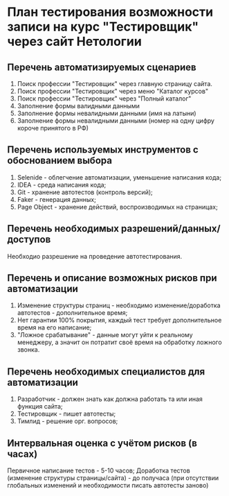 # План тестирования возможности записи на курс "Тестировщик" через сайт Нетологии

## Перечень автоматизируемых сценариев

1. Поиск профессии "Тестировщик" через главную страницу сайта.
2. Поиск профессии "Тестировщик" через меню "Каталог курсов"
3. Поиск профессии "Тестировщик" через "Полный каталог"
4. Заполнение формы валидными данными
5. Заполнение формы невалидными данными (имя на латыни)
6. Заполнение формы невалидными данными (номер на одну цифру короче принятого в РФ)

## Перечень используемых инструментов с обоснованием выбора
1. Selenide - облегчение автоматизации, уменьшение написания кода;
2. IDEA - среда написания кода;
3. Git - хранение автотестов (контроль версий);
4. Faker - генерация данных;
5. Page Object - хранение действий, воспроизводимых на страницах;

## Перечень необходимых разрешений/данных/доступов
Необходио разрешение на проведение автотестирования.

## Перечень и описание возможных рисков при автоматизации
1. Изменение структуры страниц - необходимо изменение/доработка автотестов - дополнительное время;
2. Нет гарантии 100% покрытия, каждый тест требует дополнительное время на его написание;
3. "Ложное срабатывание" - данные могут уйти к реальному менеджеру, а значит он потратит своё время на обработку ложного звонка.

## Перечень необходимых специалистов для автоматизации
1. Разработчик - должен знать как должна работать та или иная функция сайта;
2. Тестировщик - пишет автотесты;
3. Тимлид - решение орг. вопросов;

## Интервальная оценка с учётом рисков (в часах)
Первичное написание тестов - 5-10 часов;
Доработка тестов (изменение структуры страницы/сайта) - до получаса (при отсутствии глобальных изменений и необходимости писать автотесты заново)